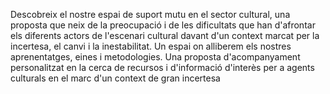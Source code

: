 Descobreix el nostre espai de suport mutu en el sector cultural, una proposta que neix de la preocupació i de les dificultats que han d'afrontar els diferents actors de l'escenari cultural davant d'un context marcat per la incertesa, el canvi i la inestabilitat. Un espai on alliberem els nostres aprenentatges, eines i metodologies. Una proposta d'acompanyament personalitzat en la cerca de recursos i d'informació d'interès per a agents culturals en el marc d'un context de gran incertesa